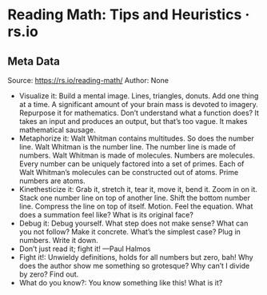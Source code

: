 # Reading Math: Tips and Heuristics · rs.io

## Meta Data

Source:  https://rs.io/reading-math/ 
Author: None

- Visualize it: Build a mental image. Lines, triangles, donuts. Add one thing at a time. A significant amount of your brain mass is devoted to imagery. Repurpose it for mathematics. Don’t understand what a function does? It takes an input and produces an output, but that’s too vague. It makes mathematical sausage.
- Metaphorize it: Walt Whitman contains multitudes. So does the number line. Walt Whitman is the number line. The number line is made of numbers. Walt Whitman is made of molecules. Numbers are molecules. Every number can be uniquely factored into a set of primes. Each of Walt Whitman’s molecules can be constructed out of atoms. Prime numbers are atoms.
- Kinethesticize it: Grab it, stretch it, tear it, move it, bend it. Zoom in on it. Stack one number line on top of another line. Shift the bottom number line. Compress the line on top of itself. Motion. Feel the equation. What does a summation feel like? What is its original face?
- Debug it: Debug yourself. What step does not make sense? What can you not follow? Make it concrete. What’s the simplest case? Plug in numbers. Write it down.
- Don’t just read it; fight it!
  —Paul Halmos
- Fight it!: Unwieldy definitions, holds for all numbers but zero, bah! Why does the author show me something so grotesque? Why can’t I divide by zero? Find out.
- What do you know?: You know something like this! What is it?
